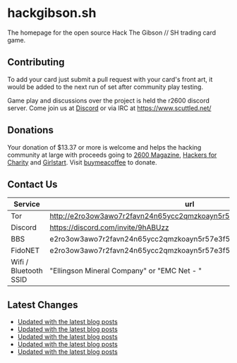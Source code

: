# hackgibson.sh
The homepage for the open source Hack The Gibson // SH trading card game.


## Contributing

To add your card just submit a pull request with your card's front art, it would be added to the next run of set after community play testing.

Game play and discussions over the project is held the r2600 discord server. Come join us at [Discord](https://discord.com/invite/9hABUzz) or via IRC at https://www.scuttled.net/


## Donations

Your donation of $13.37 or more is welcome and helps the hacking community at large with proceeds going to [2600 Magazine](https://2600.com/), [Hackers for Charity](https://hackersforcharity.org) and [Girlstart](https://girlstart.org).  Visit [buymeacoffee](https://www.buymeacoffee.com/hackgibson.sh) to donate.


## Contact Us

Service | url
-|-
Tor | http://e2ro3ow3awo7r2favn24n65ycc2qmzkoayn5r57e3f56nvjwdcgg32ad.onion
Discord | https://discord.com/invite/9hABUzz
BBS | e2ro3ow3awo7r2favn24n65ycc2qmzkoayn5r57e3f56nvjwdcgg32ad.onion:23
FidoNET | e2ro3ow3awo7r2favn24n65ycc2qmzkoayn5r57e3f56nvjwdcgg32ad.onion:24554
Wifi / Bluetooth SSID | "Ellingson Mineral Company" or "EMC Net - <fidonet address>"

## Latest Changes
<!-- BLOG-POST-LIST:START -->
- [Updated with the latest blog posts](https://github.com/DFW2600/hackgibson.sh/commit/02626eb9ab92869cea2dd45fcc8d331c0a5d9d43)
- [Updated with the latest blog posts](https://github.com/DFW2600/hackgibson.sh/commit/47a8ac93e4c1967d55a11c3760b90ac7880a3696)
- [Updated with the latest blog posts](https://github.com/DFW2600/hackgibson.sh/commit/69d07fce5df1e77f7a6423f396a6fa94b11fb4d5)
- [Updated with the latest blog posts](https://github.com/DFW2600/hackgibson.sh/commit/fa752d1265db689ed4601ab60803b68cd73665f9)
- [Updated with the latest blog posts](https://github.com/DFW2600/hackgibson.sh/commit/ee46dcf34486c446fe2c55a6bedb2b2046ba02a1)
<!-- BLOG-POST-LIST:END -->
